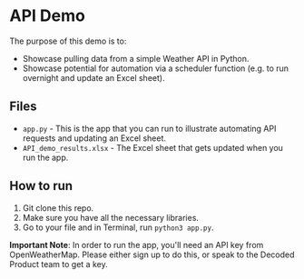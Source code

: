 # API Demo

The purpose of this demo is to: 
- Showcase pulling data from a simple Weather API in Python. 
- Showcase potential for automation via a scheduler function (e.g. to run overnight and update an Excel sheet). 


## Files 
- `app.py` - This is the app that you can run to illustrate automating API requests and updating an Excel sheet. 
- `API_demo_results.xlsx` - The Excel sheet that gets updated when you run the app. 


## How to run 
1. Git clone this repo. 
2. Make sure you have all the necessary libraries. 
3. Go to your file and in Terminal, run `python3 app.py`. 

**Important Note**: In order to run the app, you'll need an API key from OpenWeatherMap. Please either sign up to do this, or speak to the Decoded Product team to get a key. 
